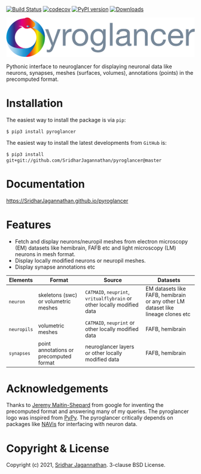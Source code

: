 [![Build Status](https://github.com/SridharJagannathan/pyroglancer/workflows/Tests/badge.svg)](https://github.com/SridharJagannathan/pyroglancer/actions)
[![codecov](https://codecov.io/gh/SridharJagannathan/pyroglancer/branch/master/graph/badge.svg?token=HuY5pVjAMm)](https://codecov.io/gh/SridharJagannathan/pyroglancer) [![PyPI version](https://badge.fury.io/py/pyroglancer.svg)](https://badge.fury.io/py/pyroglancer) [![Downloads](https://pepy.tech/badge/pyroglancer)](https://pepy.tech/project/pyroglancer)

![image](https://github.com/SridharJagannathan/pyroglancer/raw/master/docs/_static/pyroglancer_logo.png)

Pythonic interface to neuroglancer for displaying neuronal data like
neurons, synapses, meshes (surfaces, volumes), annotations (points) in
the precomputed format.

Installation
============

The easiest way to install the package is via `pip`:

    $ pip3 install pyroglancer

The easiest way to install the latest developments from `GitHub` is:

    $ pip3 install git+git://github.com/SridharJagannathan/pyroglancer@master

Documentation
=============

<https://SridharJagannathan.github.io/pyroglancer>

Features
========

-   Fetch and display neurons/neuropil meshes from electron microscopy (EM) datasets like hemibrain, FAFB etc and light microscopy (LM) 
    neurons in mesh format.
-   Display locally modified neurons or neuropil meshes.
-   Display synapse annotations etc

| Elements | Format |  Source |  Datasets |
| --- | --- | --- | --- |
| `neuron` | skeletons (swc) or volumetric meshes | `CATMAID`, `neuprint`, `vritualflybrain` or other locally modified data | EM datasets like FAFB, hemibrain or any other LM dataset like lineage clones etc |
| `neuropils` | volumetric meshes | `CATMAID`, `neuprint` or other locally modified data | FAFB, hemibrain |
| `synapses` | point annotations or precomputed format | neuroglancer layers or other locally modified data | FAFB, hemibrain |


Acknowledgements
================

Thanks to [Jeremy Maitin-Shepard](https://github.com/jbms) from google
for inventing the precomputed format and answering many of my queries. The pyroglancer
logo was inspired from [PyPy](https://www.pypy.org/). The pyroglancer critically depends on
packages like [NAVis](https://github.com/schlegelp/navis) for interfacing with neuron data.

Copyright & License
===================

Copyright (c) 2021, [Sridhar Jagannathan](https://github.com/SridharJagannathan).
3-clause BSD License.
